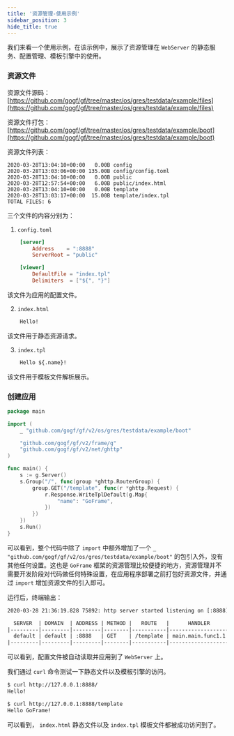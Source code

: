 ```yaml
---
title: '资源管理-使用示例'
sidebar_position: 3
hide_title: true
---
```


我们来看一个使用示例，在该示例中，展示了资源管理在 `WebServer` 的静态服务、配置管理、模板引擎中的使用。

### 资源文件

资源文件源码： [https://github.com/gogf/gf/tree/master/os/gres/testdata/example/files](https://github.com/gogf/gf/tree/master/os/gres/testdata/example/files)

资源文件打包： [https://github.com/gogf/gf/tree/master/os/gres/testdata/example/boot](https://github.com/gogf/gf/tree/master/os/gres/testdata/example/boot)

资源文件列表：

```
2020-03-28T13:04:10+00:00   0.00B config
2020-03-28T13:03:06+00:00 135.00B config/config.toml
2020-03-28T13:04:10+00:00   0.00B public
2020-03-28T12:57:54+00:00   6.00B public/index.html
2020-03-28T13:04:10+00:00   0.00B template
2020-03-28T13:03:17+00:00  15.00B template/index.tpl
TOTAL FILES: 6
```

三个文件的内容分别为：

1. `config.toml`




```toml
    [server]
        Address    = ":8888"
        ServerRoot = "public"

    [viewer]
        DefaultFile = "index.tpl"
        Delimiters  = ["${", "}"]
```


该文件为应用的配置文件。

2. `index.html`




```html
    Hello!
```


该文件用于静态资源请求。

3. `index.tpl`




```html
    Hello ${.name}!
```


该文件用于模板文件解析展示。


### 创建应用

```go
package main

import (
    _ "github.com/gogf/gf/v2/os/gres/testdata/example/boot"

    "github.com/gogf/gf/v2/frame/g"
    "github.com/gogf/gf/v2/net/ghttp"
)

func main() {
    s := g.Server()
    s.Group("/", func(group *ghttp.RouterGroup) {
        group.GET("/template", func(r *ghttp.Request) {
            r.Response.WriteTplDefault(g.Map{
                "name": "GoFrame",
            })
        })
    })
    s.Run()
}
```

可以看到，整个代码中除了 `import` 中额外增加了一个 `_ "github.com/gogf/gf/v2/os/gres/testdata/example/boot"` 的包引入外，没有其他任何设置。这也是 `GoFrame` 框架的资源管理比较便捷的地方，资源管理并不需要开发阶段对代码做任何特殊设置，在应用程序部署之前打包好资源文件，并通过 `import` 增加资源文件的引入即可。

运行后，终端输出：

```html
2020-03-28 21:36:19.828 75892: http server started listening on [:8888]

  SERVER  | DOMAIN  | ADDRESS | METHOD |   ROUTE   |      HANDLER      | MIDDLEWARE
|---------|---------|---------|--------|-----------|-------------------|------------|
  default | default | :8888   | GET    | /template | main.main.func1.1 |
|---------|---------|---------|--------|-----------|-------------------|------------|
```

可以看到，配置文件被自动读取并应用到了 `WebServer` 上。

我们通过 `curl` 命令测试一下静态文件以及模板引擎的访问。

```bash
$ curl http://127.0.0.1:8888/
Hello!

$ curl http://127.0.0.1:8888/template
Hello GoFrame!
```

可以看到， `index.html` 静态文件以及 `index.tpl` 模板文件都被成功访问到了。